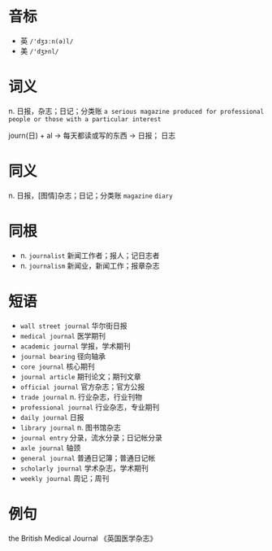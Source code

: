 # 音标

- 英 `/'dʒɜːn(ə)l/`
- 美 `/'dʒɝnl/`

# 词义

n. 日报，杂志；日记；分类账
`a serious magazine produced for professional people or those with a particular interest`



journ(日) + al → 每天都读或写的东西 → 日报； 日志

# 同义

n. 日报，[图情]杂志；日记；分类账
`magazine` `diary`

# 同根

- n. `journalist` 新闻工作者；报人；记日志者
- n. `journalism` 新闻业，新闻工作；报章杂志

# 短语

- `wall street journal` 华尔街日报
- `medical journal` 医学期刊
- `academic journal` 学报，学术期刊
- `journal bearing` 径向轴承
- `core journal` 核心期刊
- `journal article` 期刊论文；期刊文章
- `official journal` 官方杂志；官方公报
- `trade journal` n. 行业杂志，行业刊物
- `professional journal` 行业杂志，专业期刊
- `daily journal` 日报
- `library journal` n. 图书馆杂志
- `journal entry` 分录，流水分录；日记帐分录
- `axle journal` 轴颈
- `general journal` 普通日记簿；普通日记帐
- `scholarly journal` 学术杂志，学术期刊
- `weekly journal` 周记；周刊

# 例句

the British Medical Journal
《英国医学杂志》


